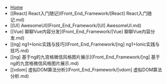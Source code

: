 - [Home](/Front_End_Framework/)
- [[React] React入门随记](Front_End_Framework/[React] React入门随记.md)
- [[UI] AwesomeUI](Front_End_Framework/[UI] AwesomeUI.md)
- [[Vue] 聊聊Vue内容分发](Front_End_Framework/[Vue] 聊聊Vue内容分发.md)
- [[ng] ng1+Ionic实践与技巧](Front_End_Framework/[ng] ng1+Ionic实践与技巧.md)
- [[ng] 基于ng的九宫格微信风格图片展示](Front_End_Framework/[ng] 基于ng的九宫格微信风格图片展示.md)
- [[vdom] 虚拟DOM算法分析](Front_End_Framework/[vdom] 虚拟DOM算法分析.md)
